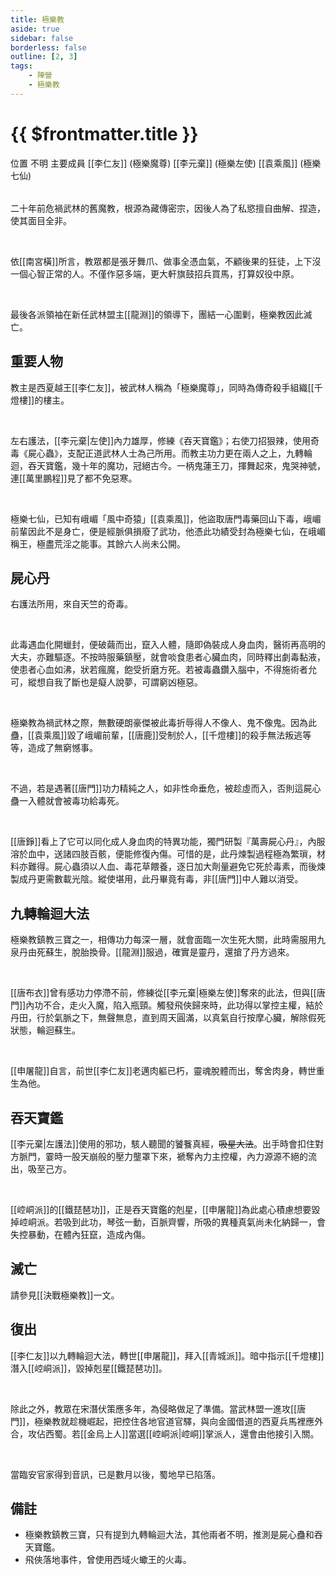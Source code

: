 ```yaml
---
title: 極樂教
aside: true
sidebar: false
borderless: false
outline: [2, 3]
tags:
    - 陣營
    - 極樂教
---
```


# {{ $frontmatter.title }}

<InfoList position="right">
	<Info title="陣營資料" :open=true>
		<table>
			<ChTr>
				<ChTd isTitle=true>
					位置
				</ChTd>
				<ChTd>
					不明
				</ChTd>
			</ChTr>
            <ChTr>
				<ChTd isTitle=true position='center'>
					主要成員
				</ChTd>
			</ChTr>
			<ChTr>
                <ChTd position='center'>
                    [[李仁友]] (極樂魔尊)
                </ChTd>
            </ChTr>
			<ChTr>
                <ChTd position='center'>
                    [[李元棄]] (極樂左使)
                </ChTd>
            </ChTr>
            <ChTr>
                <ChTd position='center'>
                    [[袁乘風]] (極樂七仙)
                </ChTd>
            </ChTr>
		</table>
	</Info>
</InfoList>

二十年前危禍武林的舊魔教，根源為藏傳密宗，因後人為了私慾擅自曲解、捏造，使其面目全非。

<br>

依[[南宮橫]]所言，教眾都是張牙舞爪、做事全憑血氣，不顧後果的狂徒，上下沒一個心智正常的人。不僅作惡多端，更大軒旗鼓招兵買馬，打算奴役中原。

<br>

最後各派領袖在新任武林盟主[[龍淵]]的領導下，團結一心圍剿，極樂教因此滅亡。
<br clear="all">

## 重要人物

教主是西夏越王[[李仁友]]，被武林人稱為「極樂魔尊」，同時為傳奇殺手組織[[千燈樓]]的樓主。

<br>

左右護法，[[李元棄|左使]]內力雄厚，修練《吞天寶鑑》；右使刀招狠辣，使用奇毒《屍心蟲》，支配正道武林人士為己所用。而教主功力更在兩人之上，九轉輪迴，吞天寶鑑，幾十年的魔功，冠絕古今。一柄鬼蓮王刀，揮舞起來，鬼哭神號，連[[萬里鵬程]]見了都不免惡寒。

<br>

極樂七仙，已知有峨嵋「風中奇猿」[[袁乘風]]，他盜取唐門毒藥回山下毒，峨嵋前輩因此不是身亡，便是經脈俱損廢了武功，他憑此功績受封為極樂七仙，在峨嵋稱王，極盡荒淫之能事。其餘六人尚未公開。

## 屍心丹

右護法所用，來自天竺的奇毒。

<br>

此毒遇血化開蠟封，便破繭而出，竄入人體，隨即偽裝成人身血肉，醫術再高明的大夫，亦難驅逐。不按時服藥鎮壓，就會啖食患者心臟血肉，同時釋出劇毒黏液，使患者心血如沸，狀若瘋魔，飽受折磨方死。若被毒蟲鑽入腦中，不得施術者允可，縱想自我了斷也是癡人說夢，可謂窮凶極惡。

<br>

極樂教為禍武林之際，無數硬朗豪傑被此毒折辱得人不像人、鬼不像鬼。因為此蠱，[[袁乘風]]毀了峨嵋前輩，[[唐鹿]]受制於人，[[千燈樓]]的殺手無法叛逃等等，造成了無窮憾事。

<br>

不過，若是遇著[[唐門]]功力精純之人，如非性命垂危，被趁虛而入，否則這屍心蠱一入體就會被毒功給毒死。

<br>

[[唐錚]]看上了它可以同化成人身血肉的特異功能，獨門研製『萬壽屍心丹』，內服溶於血中，送諸四肢百骸，便能修復內傷。可惜的是，此丹煉製過程極為繁瑣，材料亦難得。屍心蟲須以人血、毒花草餵養，逐日加大劑量避免它死於毒素，而後煉製成丹更需數載光陰。縱使堪用，此丹畢竟有毒，非[[唐門]]中人難以消受。

## 九轉輪迴大法

極樂教鎮教三寶之一，相傳功力每深一層，就會面臨一次生死大關，此時需服用九泉丹由死蘇生，脫胎換骨。[[龍淵]]服過，確實是靈丹，還搶了丹方過來。

<br>

[[唐布衣]]曾有感功力停滯不前，修練從[[李元棄|極樂左使]]奪來的此法，但與[[唐門]]內功不合，走火入魔，陷入瓶頸。觸發飛俠歸來時，此功得以掌控主權，結於丹田，行於氣脈之下，無聲無息，直到周天圓滿，以真氣自行按摩心臟，解除假死狀態，輪迴蘇生。

<br>

[[申屠龍]]自言，前世[[李仁友]]老邁肉軀已朽，靈魂脫體而出，奪舍肉身，轉世重生為他。

## 吞天寶鑑

[[李元棄|左護法]]使用的邪功，駭人聽聞的饕餮真經，~~吸星大法~~。出手時會扣住對方脈門，霎時一股天崩般的壓力壟罩下來，褫奪內力主控權，內力源源不絕的流出，吸至己方。

<br>

[[崆峒派]]的[[鐵琵琶功]]，正是吞天寶鑑的剋星，[[申屠龍]]為此處心積慮想要毀掉崆峒派。若吸到此功，琴弦一動，百脈齊響，所吸的異種真氣尚未化納歸一，會失控暴動，在體內狂竄，造成內傷。

## 滅亡

請參見[[決戰極樂教]]一文。

## 復出

[[李仁友]]以九轉輪迴大法，轉世[[申屠龍]]，拜入[[青城派]]。暗中指示[[千燈樓]]潛入[[崆峒派]]，毀掉剋星[[鐵琵琶功]]。

<br>

除此之外，教眾在宋潛伏策應多年，為侵略做足了準備。當武林盟一進攻[[唐門]]，極樂教就趁機崛起，把控住各地官道官驛，與向金國借道的西夏兵馬裡應外合，攻佔西蜀。若[[金烏上人]]當選[[崆峒派|崆峒]]掌派人，還會由他接引入關。

<br>

當臨安官家得到音訊，已是數月以後，蜀地早已陷落。

## 備註

- 極樂教鎮教三寶，只有提到九轉輪迴大法，其他兩者不明，推測是屍心蠱和吞天寶鑑。
- 飛俠落地事件，曾使用西域火蠍王的火毒。
